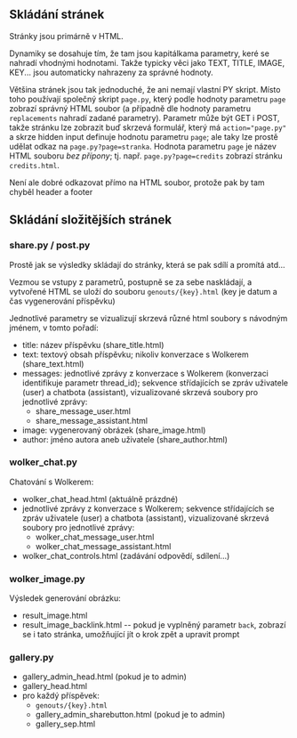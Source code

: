 ## Skládání stránek

Stránky jsou primárně v HTML.

Dynamiky se dosahuje tím, že tam jsou kapitálkama parametry, keré se nahradí vhodnými hodnotami.
Takže typicky věci jako TEXT, TITLE, IMAGE, KEY... jsou automaticky nahrazeny za správné hodnoty.

Většina stránek jsou tak jednoduché, že ani nemají vlastní PY skript. Místo toho používají společný skript `page.py`, který podle hodnoty parametru `page` zobrazí správný HTML soubor (a případně dle hodnoty parametru `replacements` nahradí zadané parametry).
Parametr může být GET i POST, takže stránku lze zobrazit buď skrzevá formulář, který má `action="page.py"` a skrze hidden input definuje hodnotu parametru `page`; ale taky lze prostě udělat odkaz na `page.py?page=stranka`.
Hodnota parametru `page` je název HTML souboru *bez přípony*; tj. např. `page.py?page=credits` zobrazí stránku `credits.html`.

Není ale dobré odkazovat přímo na HTML soubor, protože pak by tam chyběl header a footer

## Skládání složitějších stránek

### share.py / post.py
Prostě jak se výsledky skládají do stránky, která se pak sdílí a promítá atd...

Vezmou se vstupy z parametrů, postupně se za sebe naskládají, a vytvořené HTML se uloží do souboru `genouts/{key}.html` (key je datum a čas vygenerování příspěvku)

Jednotlivé parametry se vizualizují skrzevá různé html soubory s návodným jménem, v tomto pořadí:
* title: název příspěvku (share_title.html)
* text: textový obsah příspěvku; nikoliv konverzace s Wolkerem (share_text.html)
* messages: jednotlivé zprávy z konverzace s Wolkerem (konverzaci identifikuje parametr thread_id); sekvence střídajících se zpráv uživatele (user) a chatbota (assistant), vizualizované skrzevá soubory pro jednotlivé zprávy:
  * share_message_user.html
  * share_message_assistant.html
* image: vygenerovaný obrázek (share_image.html)
* author: jméno autora aneb uživatele (share_author.html)

### wolker_chat.py
Chatování s Wolkerem:
* wolker_chat_head.html (aktuálně prázdné)
* jednotlivé zprávy z konverzace s Wolkerem; sekvence střídajících se zpráv uživatele (user) a chatbota (assistant), vizualizované skrzevá soubory pro jednotlivé zprávy:
  * wolker_chat_message_user.html
  * wolker_chat_message_assistant.html
* wolker_chat_controls.html (zadávání odpovědí, sdílení...)

### wolker_image.py
Výsledek generování obrázku:
* result_image.html
* result_image_backlink.html -- pokud je vyplněný parametr `back`, zobrazí se i tato stránka, umožňující jít o krok zpět a upravit prompt

### gallery.py
* gallery_admin_head.html (pokud je to admin)
* gallery_head.html
* pro každý příspěvek:
  * `genouts/{key}.html`
  * gallery_admin_sharebutton.html (pokud je to admin)
  * gallery_sep.html

